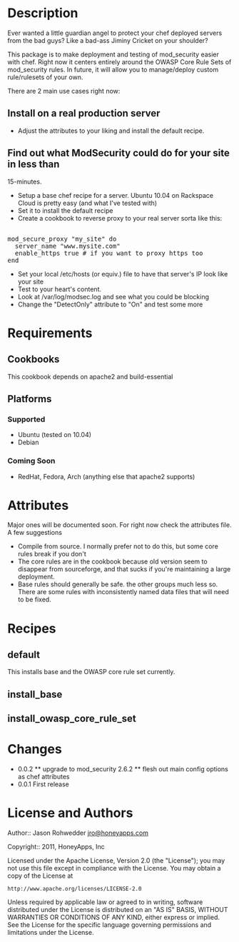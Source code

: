 Description
===========

Ever wanted a little guardian angel to protect your chef deployed
servers from the bad guys?  Like a bad-ass Jiminy Cricket on your
shoulder?  

This package is to make deployment and testing of mod_security easier
with chef.  Right now it centers entirely around the OWASP Core Rule
Sets of mod_security rules.  In future, it will allow you to manage/deploy
custom rule/rulesets of your own.

There are 2 main use cases right now:

## Install on a real production server

* Adjust the attributes to your liking and install the default
  recipe.  
  
## Find out what ModSecurity could do for your site in less than
   15-minutes.
   
* Setup a base chef recipe for a server.  Ubuntu 10.04 on Rackspace
  Cloud is pretty easy (and what I've tested with)
* Set it to install the default recipe
* Create a cookbook to reverse proxy to your real server sorta like
  this:
<pre>  
mod_secure_proxy "my_site" do
  server_name "www.mysite.com"
  enable_https true # if you want to proxy https too
end
</pre>
* Set your local /etc/hosts (or equiv.) file to have that server's IP
  look like your site
* Test to your heart's content.
* Look at /var/log/modsec.log and see what you could be blocking
* Change the "DetectOnly" attribute to "On" and test some more

Requirements
============

## Cookbooks

This cookbook depends on apache2 and build-essential

## Platforms

### Supported
* Ubuntu (tested on 10.04)
* Debian

### Coming Soon
* RedHat, Fedora, Arch (anything else that apache2 supports)

Attributes
==========

Major ones will be documented soon.  For right now check the
attributes file.  A few suggestions

* Compile from source.  I normally prefer not to do this, but some
  core rules break if you don't
* The core rules are in the cookbook because old version seem to
  disappear from sourceforge, and that sucks if you're maintaining a
  large deployment.  
* Base rules should generally be safe.  the other groups much less
  so. There are some rules with inconsistently named data files that
  will need to be fixed.
  
Recipes
=======

default
-------
This installs base and the OWASP core rule set currently.

install_base
------------

install_owasp_core_rule_set
---------------------------

Changes
=======

* 0.0.2 
** upgrade to mod_security 2.6.2
** flesh out main config options as chef attributes
* 0.0.1 First release

License and Authors
===================

Author:: Jason Rohwedder <jro@honeyapps.com>

Copyright:: 2011, HoneyApps, Inc

Licensed under the Apache License, Version 2.0 (the "License");
you may not use this file except in compliance with the License.
You may obtain a copy of the License at

    http://www.apache.org/licenses/LICENSE-2.0

Unless required by applicable law or agreed to in writing, software
distributed under the License is distributed on an "AS IS" BASIS,
WITHOUT WARRANTIES OR CONDITIONS OF ANY KIND, either express or implied.
See the License for the specific language governing permissions and
limitations under the License.



